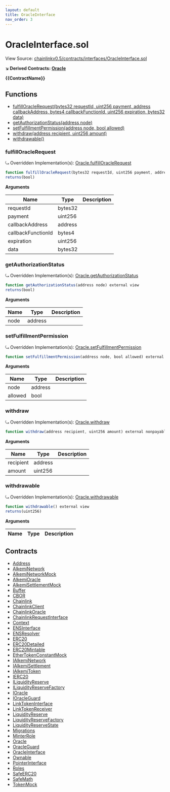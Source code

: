 ```yaml
---
layout: default
title: OracleInterface
nav_order: 3
---
```


# OracleInterface.sol

View Source: [chainlinkv0.5/contracts/interfaces/OracleInterface.sol](../chainlinkv0.5/contracts/interfaces/OracleInterface.sol)

**↘ Derived Contracts: [Oracle](Oracle.md)**

**{{ContractName}}**

## Functions

- [fulfillOracleRequest(bytes32 requestId, uint256 payment, address callbackAddress, bytes4 callbackFunctionId, uint256 expiration, bytes32 data)](#fulfilloraclerequest)
- [getAuthorizationStatus(address node)](#getauthorizationstatus)
- [setFulfillmentPermission(address node, bool allowed)](#setfulfillmentpermission)
- [withdraw(address recipient, uint256 amount)](#withdraw)
- [withdrawable()](#withdrawable)

### fulfillOracleRequest

⤿ Overridden Implementation(s): [Oracle.fulfillOracleRequest](Oracle.md#fulfilloraclerequest)

```js
function fulfillOracleRequest(bytes32 requestId, uint256 payment, address callbackAddress, bytes4 callbackFunctionId, uint256 expiration, bytes32 data) external nonpayable
returns(bool)
```

**Arguments**

| Name        | Type           | Description  |
| ------------- |------------- | -----|
| requestId | bytes32 |  | 
| payment | uint256 |  | 
| callbackAddress | address |  | 
| callbackFunctionId | bytes4 |  | 
| expiration | uint256 |  | 
| data | bytes32 |  | 

### getAuthorizationStatus

⤿ Overridden Implementation(s): [Oracle.getAuthorizationStatus](Oracle.md#getauthorizationstatus)

```js
function getAuthorizationStatus(address node) external view
returns(bool)
```

**Arguments**

| Name        | Type           | Description  |
| ------------- |------------- | -----|
| node | address |  | 

### setFulfillmentPermission

⤿ Overridden Implementation(s): [Oracle.setFulfillmentPermission](Oracle.md#setfulfillmentpermission)

```js
function setFulfillmentPermission(address node, bool allowed) external nonpayable
```

**Arguments**

| Name        | Type           | Description  |
| ------------- |------------- | -----|
| node | address |  | 
| allowed | bool |  | 

### withdraw

⤿ Overridden Implementation(s): [Oracle.withdraw](Oracle.md#withdraw)

```js
function withdraw(address recipient, uint256 amount) external nonpayable
```

**Arguments**

| Name        | Type           | Description  |
| ------------- |------------- | -----|
| recipient | address |  | 
| amount | uint256 |  | 

### withdrawable

⤿ Overridden Implementation(s): [Oracle.withdrawable](Oracle.md#withdrawable)

```js
function withdrawable() external view
returns(uint256)
```

**Arguments**

| Name        | Type           | Description  |
| ------------- |------------- | -----|

## Contracts

* [Address](Address.md)
* [AlkemiNetwork](AlkemiNetwork.md)
* [AlkemiNetworkMock](AlkemiNetworkMock.md)
* [AlkemiOracle](AlkemiOracle.md)
* [AlkemiSettlementMock](AlkemiSettlementMock.md)
* [Buffer](Buffer.md)
* [CBOR](CBOR.md)
* [Chainlink](Chainlink.md)
* [ChainlinkClient](ChainlinkClient.md)
* [ChainlinkOracle](ChainlinkOracle.md)
* [ChainlinkRequestInterface](ChainlinkRequestInterface.md)
* [Context](Context.md)
* [ENSInterface](ENSInterface.md)
* [ENSResolver](ENSResolver.md)
* [ERC20](ERC20.md)
* [ERC20Detailed](ERC20Detailed.md)
* [ERC20Mintable](ERC20Mintable.md)
* [EtherTokenConstantMock](EtherTokenConstantMock.md)
* [IAlkemiNetwork](IAlkemiNetwork.md)
* [IAlkemiSettlement](IAlkemiSettlement.md)
* [IAlkemiToken](IAlkemiToken.md)
* [IERC20](IERC20.md)
* [ILiquidityReserve](ILiquidityReserve.md)
* [ILiquidityReserveFactory](ILiquidityReserveFactory.md)
* [IOracle](IOracle.md)
* [IOracleGuard](IOracleGuard.md)
* [LinkTokenInterface](LinkTokenInterface.md)
* [LinkTokenReceiver](LinkTokenReceiver.md)
* [LiquidityReserve](LiquidityReserve.md)
* [LiquidityReserveFactory](LiquidityReserveFactory.md)
* [LiquidityReserveState](LiquidityReserveState.md)
* [Migrations](Migrations.md)
* [MinterRole](MinterRole.md)
* [Oracle](Oracle.md)
* [OracleGuard](OracleGuard.md)
* [OracleInterface](OracleInterface.md)
* [Ownable](Ownable.md)
* [PointerInterface](PointerInterface.md)
* [Roles](Roles.md)
* [SafeERC20](SafeERC20.md)
* [SafeMath](SafeMath.md)
* [TokenMock](TokenMock.md)
